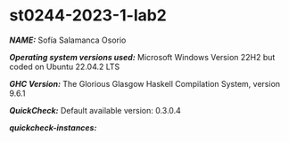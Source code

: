 # st0244-2023-1-lab2

***NAME:*** Sofía Salamanca Osorio 
  
***Operating system versions used:*** Microsoft Windows Version 22H2 but coded on Ubuntu 22.04.2 LTS
  
***GHC Version:*** The Glorious Glasgow Haskell Compilation System, version 9.6.1
  
***QuickCheck:*** Default available version: 0.3.0.4
  
***quickcheck-instances:***
